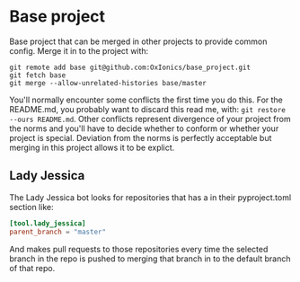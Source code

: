 # Base project

Base project that can be merged in other projects to provide common config.
Merge it in to the project with:
```
git remote add base git@github.com:OxIonics/base_project.git
git fetch base
git merge --allow-unrelated-histories base/master
```

You'll normally encounter some conflicts the first time you do this. For the 
README.md, you probably want to discard this read me, with: 
`git restore --ours README.md`. Other conflicts represent divergence of your 
project from the norms and you'll have to decide whether to conform or whether
your project is special. Deviation from the norms is perfectly acceptable but
merging in this project allows it to be explict.

## Lady Jessica 

The Lady Jessica bot looks for repositories that has a in their pyproject.toml
section like:

```toml
[tool.lady_jessica]
parent_branch = "master"
```

And makes pull requests to those repositories every time the selected
branch in the repo is pushed to merging that branch in to the default
branch of that repo.


